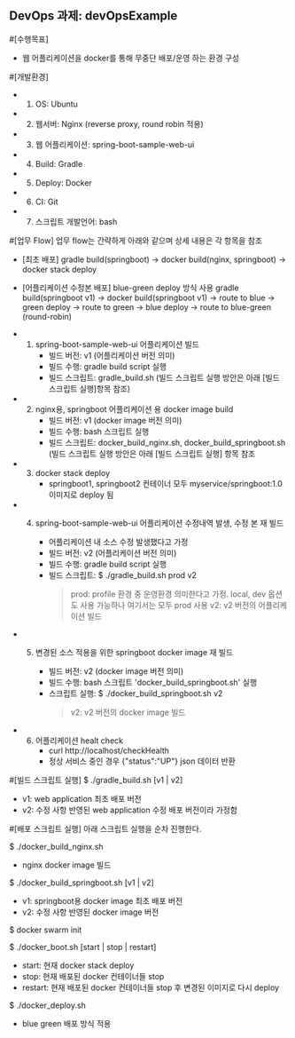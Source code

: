 ## DevOps 과제: devOpsExample 

#[수행목표]
- 웹 어플리케이션을 docker를 통해 무중단 배포/운영 하는 환경 구성


#[개발환경]
- 1) OS: Ubuntu 
- 2) 웹서버: Nginx (reverse proxy, round robin 적용)
- 3) 웹 어플리케이션: spring-boot-sample-web-ui
- 4) Build: Gradle
- 5) Deploy: Docker
- 6) CI: Git
- 7) 스크립트 개발언어: bash


#[업무 Flow]
업무 flow는 간략하게 아래와 같으며 상세 내용은 각 항목을 참조

 - [최초 배포]
   gradle build(springboot) -> docker build(nginx, springboot) -> docker stack deploy
 
 - [어플리케이션 수정본 배포] blue-green deploy 방식 사용
   gradle build(springboot v1) -> docker build(springboot v1) -> route to blue -> green deploy 
   -> route to green -> blue deploy -> route to blue-green (round-robin) 
   
 - 1) spring-boot-sample-web-ui 어플리케이션 빌드
       - 빌드 버전: v1 (어플리케이션 버전 의미)
       - 빌드 수행: gradle build script 실행
       - 빌드 스크립트: gradle_build.sh (빌드 스크립트 실행 방안은 아래 [빌드 스크립트 실행]항목 참조)
      
 - 2) nginx용, springboot 어플리케이션 용 docker image build
       - 빌드 버전: v1 (docker image 버전 의미)
       - 빌드 수행: bash 스크립트 실행
       - 빌드 스크립트: docker_build_nginx.sh, docker_build_springboot.sh
         (빌드 스크립트 실행 방안은 아래 [빌드 스크립트 실행] 항목 참조
         
 - 3) docker stack deploy 
       - springboot1, springboot2 컨테이너 모두 myservice/springboot:1.0 이미지로 deploy 됨

 - 4) spring-boot-sample-web-ui 어플리케이션 수정내역 발생, 수정 본 재 빌드
 
       - 어플리케이션 내 소스 수정 발생했다고 가정
       - 빌드 버전: v2 (어플리케이션 버전 의미)
       - 빌드 수행: gradle build script 실행
       - 빌드 스크립트: $ ./gradle_build.sh prod v2
         > prod: profile 환경 중 운영환경 의미한다고 가정. local, dev 옵션도 사용 가능하나 여기서는 모두 prod 사용
         > v2: v2 버전의 어플리케이션 빌드 
       
 - 5) 변경된 소스 적용을 위한 springboot docker image 재 빌드
 
       - 빌드 버전: v2 (docker image 버전 의미)
       - 빌드 수행: bash 스크립트 'docker_build_springboot.sh' 실행
       - 스크립트 실행: $ ./docker_build_springboot.sh v2
         > v2: v2 버전의 docker image 빌드
                 
 - 6) 어플리케이션 healt check
       - curl http://localhost/checkHealth
       - 정상 서비스 중인 경우 {"status":"UP"} json 데이터 반환
    
    
    
#[빌드 스크립트 실행]
$ ./gradle_build.sh [v1 | v2]
  - v1: web application 최초 배포 버전
  - v2: 수정 사항 반영된 web application 수정 배포 버전이라 가정함  



#[배포 스크립트 실행]
아래 스크립트 실행을 순차 진행한다.

$ ./docker_build_nginx.sh
  - nginx docker image 빌드
 
$ ./docker_build_springboot.sh [v1 | v2]
  - v1: springboot용 docker image 최초 배포 버전
  - v2: 수정 사항 반영된 docker image 버전
  
$ docker swarm init 

$ ./docker_boot.sh [start | stop | restart]
  - start: 현재 docker stack deploy
  - stop: 현재 배포된 docker 컨테이너들 stop
  - restart: 현재 배포된 docker 컨테이너들 stop 후 변경된 이미지로 다시 deploy
  
 $ ./docker_deploy.sh
  - blue green 배포 방식 적용
